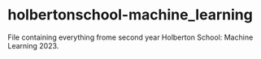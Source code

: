 # holbertonschool-machine_learning

File containing everything frome second year Holberton School: Machine Learning 2023.
